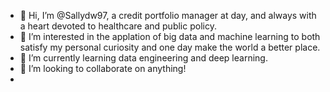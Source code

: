 - 👋 Hi, I’m @Sallydw97, a credit portfolio manager at day, and always with a heart devoted to healthcare and public policy.
- 👀 I’m interested in the applation of big data and machine learning to both satisfy my personal curiosity and one day make the world a better place.
- 🌱 I’m currently learning data engineering and deep learning. 
- 💞️ I’m looking to collaborate on anything!
- 

<!---
Sallydw97/Sallydw97 is a ✨ special ✨ repository because its `README.md` (this file) appears on your GitHub profile.
You can click the Preview link to take a look at your changes.
--->
